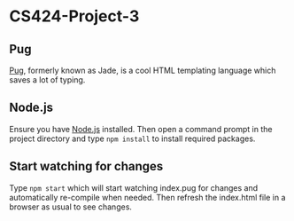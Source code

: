 # CS424-Project-3
## Pug
[Pug](https://github.com/pugjs/pug), formerly known as Jade, is a cool HTML templating language which saves a lot of typing.

## Node.js
Ensure you have [Node.js](https://nodejs.org/en/) installed. Then open a command prompt in the project directory and type `npm install` to install required packages.

## Start watching for changes
Type `npm start` which will start watching index.pug for changes and automatically re-compile when needed. Then refresh the index.html file in a browser as usual to see changes.
